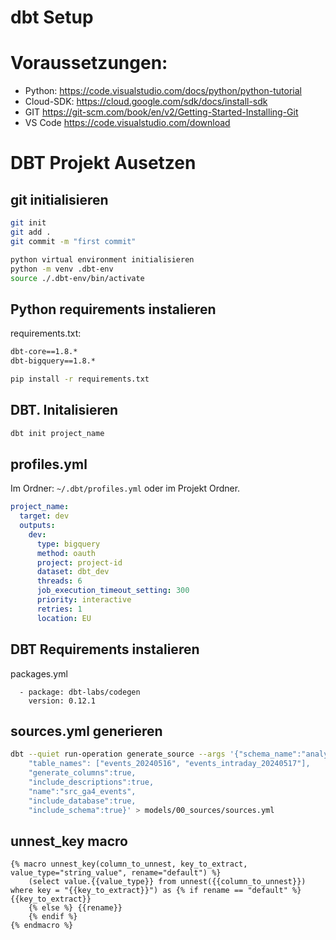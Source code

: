 # dbt Setup
# Voraussetzungen:
- Python: https://code.visualstudio.com/docs/python/python-tutorial
- Cloud-SDK: https://cloud.google.com/sdk/docs/install-sdk
- GIT https://git-scm.com/book/en/v2/Getting-Started-Installing-Git
- VS Code https://code.visualstudio.com/download

# DBT Projekt Ausetzen

## git initialisieren

```bash
git init
git add .
git commit -m "first commit"
```

```bash
python virtual environment initialisieren
python -m venv .dbt-env
source ./.dbt-env/bin/activate
```
## Python requirements instalieren


requirements.txt:

```txt
dbt-core==1.8.*
dbt-bigquery==1.8.*
```

```bash
pip install -r requirements.txt
```

## DBT. Initalisieren

```bash
dbt init project_name
```


## profiles.yml

Im Ordner: `~/.dbt/profiles.yml` oder im Projekt Ordner.

```yml
project_name:
  target: dev
  outputs:
    dev:
      type: bigquery
      method: oauth
      project: project-id
      dataset: dbt_dev
      threads: 6
      job_execution_timeout_setting: 300
      priority: interactive
      retries: 1
      location: EU
````

## DBT Requirements instalieren

packages.yml
```packages:
  - package: dbt-labs/codegen
    version: 0.12.1
```

## sources.yml generieren
```bash
dbt --quiet run-operation generate_source --args '{"schema_name":"analytics_262450666",
    "table_names": ["events_20240516", "events_intraday_20240517"],
    "generate_columns":true,
    "include_descriptions":true,
    "name":"src_ga4_events",
    "include_database":true,
    "include_schema":true}' > models/00_sources/sources.yml
```

## unnest_key macro

```jinja
{% macro unnest_key(column_to_unnest, key_to_extract, value_type="string_value", rename="default") %}
    (select value.{{value_type}} from unnest({{column_to_unnest}}) where key = "{{key_to_extract}}") as {% if rename == "default" %} {{key_to_extract}}
    {% else %} {{rename}}
    {% endif %}
{% endmacro %}
```
